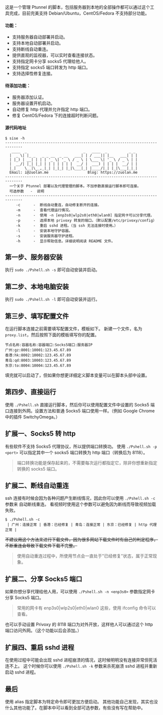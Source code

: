 这是一个管理 Ptunnel 的脚本，包括服务器到本地的全部操作都可以通过这个工具完成，目前完美支持 Debian/Ubuntu，CentOS/Fedora 不支持部分功能。

#### 功能：
* 支持服务器自动部署并启动。
* 支持本地自动部署并启动。
* 支持断线自动重连。
* 提供直观的监视器，可以实时查看连接状态。
* 支持指定网卡分享 socks5 代理给他人。
* 支持指定 socks5 端口转发为 http 端口。
* 支持选择性修复连接。
#### 待添加功能：
* 服务器添加认证。
* 服务器设置开机启动。
* 自动修复 http 代理并允许指定 http 端口。
* 修复 CentOS/Fedora 下的连接超时判断问题。

#### 源代码地址



```
$ sise -h
------------------------------------------------------------------------------
   ____  _                          _   ____  _          _ _ 
  |  _ \| |_ _   _ _ __  _ __   ___| | / ___|| |__   ___| | |
  | |_) | __| | | | '_ \| '_ \ / _ \ | \___ \| '_ \ / _ \ | |
  |  __/| |_| |_| | | | | | | |  __/ |  ___) | | | |  __/ | |
  |_|    \__|\__,_|_| |_|_| |_|\___|_| |____/|_| |_|\___|_|_|
  Email: i@zuolan.me                  Blog: https://zuolan.me
------------------------------------------------------------------------------
  一个关于 Ptunnel 部署以及代理管理的脚本。不加参数直接运行脚本即可连接。
  可选参数   -  说明
------------------------------------------------------------------------------
     -c      -  断线自动重连，自动修复断开的连接。
     -m      -  查看代理运行情况。
     -n      -  使用 -n [enp3s0|wlp2s0|eth0|wlan0] 指定网卡可以分享代理。
     -p      -  选择本地 privoxy 转发的端口。（默认配置/etc/privoxy/config）
     -k      -  重启 sshd 进程。（当 ssh 无法连接时使用。）
     -l      -  安装本地守护容器。
     -s      -  安装服务器守护进程。
     -h      -  显示帮助信息。详细说明阅读 README 文件。
```

## 第一步、服务器安装
执行 `sudo ./Pshell.sh -s` 即可自动安装并启动。

## 第二步、本地电脑安装
执行 `sudo ./Pshell.sh -l` 即可自动安装并运行。

## 第三步、填写配置文件
在运行脚本连接之前需要填写配置文件，模板如下。
新建一个文件，名为`proxy.list`，然后按照下面的模板填写你的配置。
```
节点名称:容器名称:容器端口:Socks5端口:服务器IP
广州:gz:8001:10001:123.45.67.89
香港:hk:8002:10002:123.45.67.89
青岛:qd:8003:10003:123.45.67.89
东京:to:8004:10004:123.45.67.89
```
填完就可以启动了，但如果你想更详细定义脚本变量可以在脚本头部中设置。

## 第四步、直接运行
使用 `./Pshell.sh` 直接运行脚本，然后你可以使用配置文件中设置的 Socks5 端口连接到外网。设置方法和普通 Socks5 端口使用一样。（例如 Google Chrome 中的插件 SwitchyOmega。）

## 扩展一、Socks5 转 http
有些软件不支持 Socks5 代理协议，所以提供端口转换功。
使用 `./Pshell.sh -p <port>` 可以指定其中一个 socks5 端口转换为 http 端口（转换后为 8118）。
> 端口转换功能是保存起来的，不需要每次运行都指定它，除非你想重新指定转换的 socks5 端口。

## 扩展二、断线自动重连
ssh 连接有时候会因为各种问题产生断线情况，因此你可以使用 `./Pshell.sh -c` 参数来 自动断线重连。
看视频时使用这个参数可以避免因为断线而导致视频加载失败。
```
$ ./Pshell.sh -c
 | 广州：连接正常 | 香港：已经修复 | 青岛：连接正常 | 东京：已经修复 | http 代理正常 |
```
~~不建议用这个方法来进行下载文件，因为很多网站下载文件时有自己的判定程序，不断重连会导致下载文件下载不完整。~~
> 使用自动重连过程中，所使用节点会一直处于"已经修复"状态，属于正常现象。

## 扩展二、分享 Socks5 端口
如果你想分享代理给他人用，可以使用 `./Pshell.sh -n <enp3s0>` 参数指定网卡分享 Socks5 端口。
> 常用的网卡有 enp3s0|wlp2s0|eth0|wlan0 这些，使用 ifconfig 命令可以查看。

也可以手动设置 Privoxy 的 8118 端口为对外开放，这样他人可以通过这个 http 端口访问外网。（这个功能以后会添加。）

## 扩展四、重启 sshd 进程
在使用过程中可能会出现 sshd 进程崩溃的情况，这时候明明没有连接异常但死活连不上。
这个时候你可以使用 `./Pshell.sh -k` 参数来杀死崩溃 sshd 进程并重新启动 sshd 进程。

## 最后
使用 alias 指定脚本为特定命令即可更加方便启动。
其他功能自己发现，其实也没什么其他功能了。在脚本中可以看到全部可选参数，有些没有写在帮助中。
